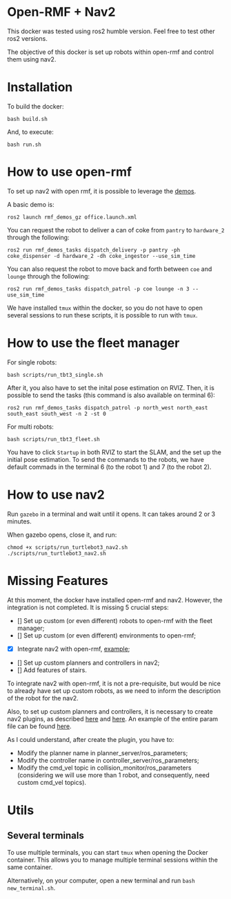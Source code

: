 
# Open-RMF + Nav2

This docker was tested using ros2 humble version. Feel free to test other ros2 versions.

The objective of this docker is set up robots within open-rmf and control them using nav2.

# Installation
To build the docker:

```
bash build.sh
```

And, to execute:

```
bash run.sh
```

# How to use open-rmf

To set up nav2 with open rmf, it is possible to leverage the [demos](https://github.com/open-rmf/rmf_demos/?tab=readme-ov-file#Office-World).

A basic demo is:

```
ros2 launch rmf_demos_gz office.launch.xml
```

You can request the robot to deliver a can of coke from `pantry` to `hardware_2` through the following:
```
ros2 run rmf_demos_tasks dispatch_delivery -p pantry -ph coke_dispenser -d hardware_2 -dh coke_ingestor --use_sim_time
```

You can also request the robot to move back and forth between `coe` and `lounge` through the following:
```
ros2 run rmf_demos_tasks dispatch_patrol -p coe lounge -n 3 --use_sim_time
```

We have installed `tmux` within the docker, so you do not have to open several sessions to run these scripts, it is possible to run with `tmux`.

# How to use the fleet manager

For single robots:
```
bash scripts/run_tbt3_single.sh
```

After it, you also have to set the inital pose estimation on RVIZ. Then, it is possible to send the tasks (this command is also available on terminal 6):

```
ros2 run rmf_demos_tasks dispatch_patrol -p north_west north_east south_east south_west -n 2 -st 0
```

For multi robots:
```
bash scripts/run_tbt3_fleet.sh
```

You have to click `Startup` in both RVIZ to start the SLAM, and the set up the initial pose estimation. To send the commands to the robots, we have default commads in the terminal 6 (to the robot 1) and 7 (to the robot 2).

# How to use nav2

Run `gazebo` in a terminal and wait until it opens. It can takes around 2 or 3 minutes. 

When gazebo opens, close it, and run:

```
chmod +x scripts/run_turtlebot3_nav2.sh
./scripts/run_turtlebot3_nav2.sh
```

# Missing Features

At this moment, the docker have installed open-rmf and nav2. However, the integration is not completed. It is missing 5 crucial steps:

- [] Set up custom (or even different) robots to open-rmf with the fleet manager;
- [] Set up custom (or even different) environments to open-rmf;
- [X] Integrate nav2 with open-rmf, [example](https://github.com/open-rmf/free_fleet/);
- [] Set up custom planners and controllers in nav2;
- [] Add features of stairs.

To integrate nav2 with open-rmf, it is not a pre-requisite, but would be nice to already have set up custom robots, as we need to inform the description of the robot for the nav2.

Also, to set up custom planners and controllers, it is necessary to create nav2 plugins, as described [here](https://docs.nav2.org/plugin_tutorials/docs/writing_new_nav2planner_plugin.html) and [here](https://docs.nav2.org/plugin_tutorials/docs/writing_new_nav2controller_plugin.html). An example of the entire param file can be found [here](https://github.com/ros-navigation/navigation2/blob/4e5d2dfc66cb75eb390d614d13e5b64efbf30284/nav2_bringup/params/nav2_params.yaml#L364).

As I could understand, after create the plugin, you have to:

- Modify the planner name in planner_server/ros_parameters;
- Modify the controller name in controller_server/ros_parameters;
- Modify the cmd_vel topic in collision_monitor/ros_parameters (considering we will use more than 1 robot, and consequently, need custom cmd_vel topics).

# Utils

## Several  terminals

To use multiple terminals, you can start `tmux` when opening the Docker container. This allows you to manage multiple terminal sessions within the same container.

Alternatively, on your computer, open a new terminal and run `bash new_terminal.sh`.
